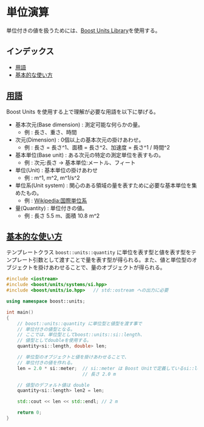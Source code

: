 # 単位演算

単位付きの値を扱うためには、[Boost Units Library](http://www.boost.org/doc/libs/release/doc/html/boost_units.html)を使用する。

## インデックス

- [用語](#term)
- [基本的な使い方](#basic-usage)

## <a name="term" href="#term">用語</a>

Boost Units を使用する上で理解が必要な用語を以下に挙げる。

* 基本次元(Base dimension) : 測定可能な何らかの量。
	* 例 : 長さ、重さ、時間
* 次元(Dimension) : 0個以上の基本次元の掛けあわせ。
	* 例 : 長さ = 長さ^1、面積 = 長さ^2、加速度 = 長さ^1 / 時間^2
* 基本単位(Base unit) : ある次元の特定の測定単位を表すもの。
	* 例 : 次元:長さ -> 基本単位:メートル、フィート
* 単位(Unit) : 基本単位の掛けあわせ
	* 例 : m^1, m^2, m^1/s^2
* 単位系(Unit system) : 関心のある領域の量を表すために必要な基本単位を集めたもの。
	* 例 : [Wikipedia:国際単位系](https://ja.wikipedia.org/wiki/国際単位系) 
* 量(Quantity) : 単位付きの値。
	* 例 : 長さ 5.5 m、面積 10.8 m^2 

## <a name="basic-usage" href="#basic-usage">基本的な使い方</a>

テンプレートクラス `boost::units::quantity` に単位を表す型と値を表す型をテンプレート引数として渡すことで量を表す型が得られる。また、値と単位型のオブジェクトを掛けあわせることで、量のオブジェクトが得られる。

```cpp
#include <iostream>
#include <boost/units/systems/si.hpp>
#include <boost/units/io.hpp>	// std::ostream への出力に必要 

using namespace boost::units;

int main()
{
	// boost::units::quantity に単位型と値型を渡す事で
	// 単位付きの値型となる。
	// ここでは、単位型としてboost::units::si::length、
	// 値型としてdoubleを使用する。
	quantity<si::length, double> len;

	// 単位型のオブジェクトと値を掛けあわせることで、
	// 単位付きの値を作れる。
	len = 2.0 * si::meter; 	// si::meter は Boost Unitで定義しているsi::length 型のオブジェクト。 
							// 長さ 2.0 m

	// 値型のデフォルト値は double
	quantity<si::length> len2 = len; 

	std::cout << len << std::endl; // 2 m

    return 0;
}
```


